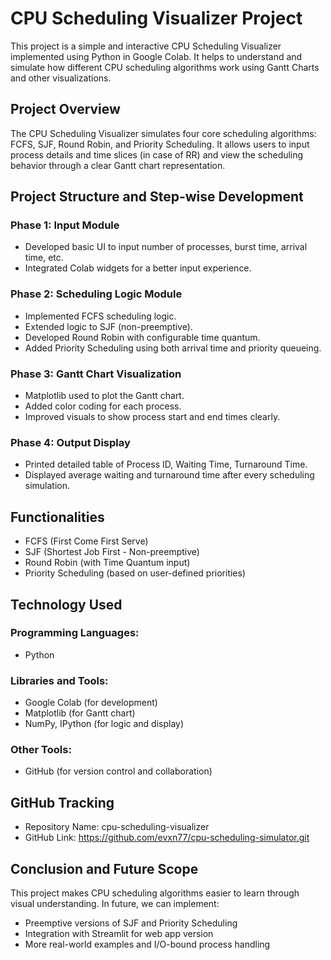 
# CPU Scheduling Visualizer Project

This project is a simple and interactive CPU Scheduling Visualizer implemented using Python in Google Colab. It helps to understand and simulate how different CPU scheduling algorithms work using Gantt Charts and other visualizations.

## Project Overview
The CPU Scheduling Visualizer simulates four core scheduling algorithms: FCFS, SJF, Round Robin, and Priority Scheduling. It allows users to input process details and time slices (in case of RR) and view the scheduling behavior through a clear Gantt chart representation.

## Project Structure and Step-wise Development

###  Phase 1: Input Module
- Developed basic UI to input number of processes, burst time, arrival time, etc.
- Integrated Colab widgets for a better input experience.

###  Phase 2: Scheduling Logic Module
- Implemented FCFS scheduling logic.
- Extended logic to SJF (non-preemptive).
- Developed Round Robin with configurable time quantum.
- Added Priority Scheduling using both arrival time and priority queueing.

###  Phase 3: Gantt Chart Visualization
- Matplotlib used to plot the Gantt chart.
- Added color coding for each process.
- Improved visuals to show process start and end times clearly.

###  Phase 4: Output Display
- Printed detailed table of Process ID, Waiting Time, Turnaround Time.
- Displayed average waiting and turnaround time after every scheduling simulation.

## Functionalities

- FCFS (First Come First Serve)
- SJF (Shortest Job First - Non-preemptive)
- Round Robin (with Time Quantum input)
- Priority Scheduling (based on user-defined priorities)

## Technology Used

### Programming Languages:
- Python

### Libraries and Tools:
- Google Colab (for development)
- Matplotlib (for Gantt chart)
- NumPy, IPython (for logic and display)

### Other Tools:
- GitHub (for version control and collaboration)

## GitHub Tracking

- Repository Name: cpu-scheduling-visualizer
- GitHub Link: https://github.com/evxn77/cpu-scheduling-simulator.git

## Conclusion and Future Scope

This project makes CPU scheduling algorithms easier to learn through visual understanding. In future, we can implement:
- Preemptive versions of SJF and Priority Scheduling
- Integration with Streamlit for web app version
- More real-world examples and I/O-bound process handling

